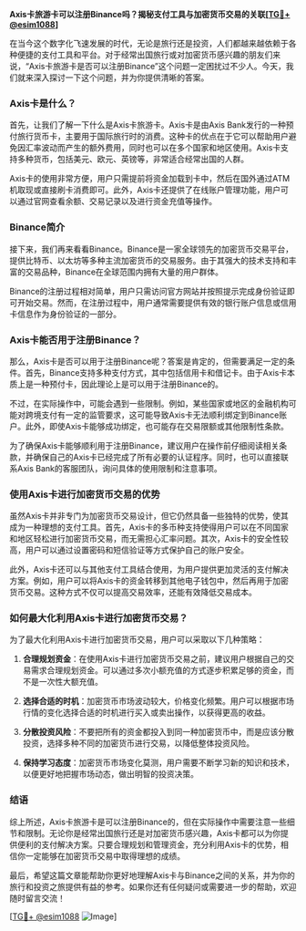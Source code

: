 **Axis卡旅游卡可以注册Binance吗？揭秘支付工具与加密货币交易的关联[[TG💪+ @esim1088](https://t.me/s/esim1088)]**

在当今这个数字化飞速发展的时代，无论是旅行还是投资，人们都越来越依赖于各种便捷的支付工具和平台。对于经常出国旅行或对加密货币感兴趣的朋友们来说，“Axis卡旅游卡是否可以注册Binance”这个问题一定困扰过不少人。今天，我们就来深入探讨一下这个问题，并为你提供清晰的答案。

### Axis卡是什么？

首先，让我们了解一下什么是Axis卡旅游卡。Axis卡是由Axis Bank发行的一种预付旅行货币卡，主要用于国际旅行时的消费。这种卡的优点在于它可以帮助用户避免因汇率波动而产生的额外费用，同时也可以在多个国家和地区使用。Axis卡支持多种货币，包括美元、欧元、英镑等，非常适合经常出国的人群。

Axis卡的使用非常方便，用户只需提前将资金加载到卡中，然后在国外通过ATM机取现或直接刷卡消费即可。此外，Axis卡还提供了在线账户管理功能，用户可以通过官网查看余额、交易记录以及进行资金充值等操作。

### Binance简介

接下来，我们再来看看Binance。Binance是一家全球领先的加密货币交易平台，提供比特币、以太坊等多种主流加密货币的交易服务。由于其强大的技术支持和丰富的交易品种，Binance在全球范围内拥有大量的用户群体。

Binance的注册过程相对简单，用户只需访问官方网站并按照提示完成身份验证即可开始交易。然而，在注册过程中，用户通常需要提供有效的银行账户信息或信用卡信息作为身份验证的一部分。

### Axis卡能否用于注册Binance？

那么，Axis卡是否可以用于注册Binance呢？答案是肯定的，但需要满足一定的条件。首先，Binance支持多种支付方式，其中包括信用卡和借记卡。由于Axis卡本质上是一种预付卡，因此理论上是可以用于注册Binance的。

不过，在实际操作中，可能会遇到一些限制。例如，某些国家或地区的金融机构可能对跨境支付有一定的监管要求，这可能导致Axis卡无法顺利绑定到Binance账户。此外，即使Axis卡能够成功绑定，也可能存在交易限额或其他限制性条款。

为了确保Axis卡能够顺利用于注册Binance，建议用户在操作前仔细阅读相关条款，并确保自己的Axis卡已经完成了所有必要的认证程序。同时，也可以直接联系Axis Bank的客服团队，询问具体的使用限制和注意事项。

### 使用Axis卡进行加密货币交易的优势

虽然Axis卡并非专门为加密货币交易设计，但它仍然具备一些独特的优势，使其成为一种理想的支付工具。首先，Axis卡的多币种支持使得用户可以在不同国家和地区轻松进行加密货币交易，而无需担心汇率问题。其次，Axis卡的安全性较高，用户可以通过设置密码和短信验证等方式保护自己的账户安全。

此外，Axis卡还可以与其他支付工具结合使用，为用户提供更加灵活的支付解决方案。例如，用户可以将Axis卡的资金转移到其他电子钱包中，然后再用于加密货币交易。这种方式不仅可以提高交易效率，还能有效降低交易成本。

### 如何最大化利用Axis卡进行加密货币交易？

为了最大化利用Axis卡进行加密货币交易，用户可以采取以下几种策略：

1. **合理规划资金**：在使用Axis卡进行加密货币交易之前，建议用户根据自己的交易需求合理规划资金。可以通过多次小额充值的方式逐步积累足够的资金，而不是一次性大额充值。

2. **选择合适的时机**：加密货币市场波动较大，价格变化频繁。用户可以根据市场行情的变化选择合适的时机进行买入或卖出操作，以获得更高的收益。

3. **分散投资风险**：不要把所有的资金都投入到同一种加密货币中，而是应该分散投资，选择多种不同的加密货币进行交易，以降低整体投资风险。

4. **保持学习态度**：加密货币市场变化莫测，用户需要不断学习新的知识和技术，以便更好地把握市场动态，做出明智的投资决策。

### 结语

综上所述，Axis卡旅游卡是可以注册Binance的，但在实际操作中需要注意一些细节和限制。无论你是经常出国旅行还是对加密货币感兴趣，Axis卡都可以为你提供便利的支付解决方案。只要合理规划和管理资金，充分利用Axis卡的优势，相信你一定能够在加密货币交易中取得理想的成绩。

最后，希望这篇文章能帮助你更好地理解Axis卡与Binance之间的关系，并为你的旅行和投资之旅提供有益的参考。如果你还有任何疑问或需要进一步的帮助，欢迎随时留言交流！

[[TG💪+ @esim1088](https://t.me/s/esim1088) ![Image](https://i.postimg.cc/4NQfJmqS/Snipaste-2025-05-13-00-14-12.png)]